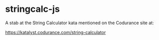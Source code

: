 # stringcalc-js

A stab at the String Calculator kata mentioned on the Codurance site at:

https://katalyst.codurance.com/string-calculator
